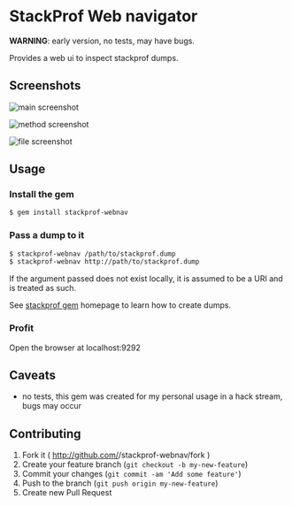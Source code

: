 # StackProf Web navigator

__WARNING__: early version, no tests, may have bugs.

Provides a web ui to inspect stackprof dumps.

## Screenshots

![main screenshot][main-screenshot]

![method screenshot][method-screenshot]

![file screenshot][file-screenshot]

## Usage

### Install the gem
```bash
$ gem install stackprof-webnav
```

### Pass a dump to it
```bash
$ stackprof-webnav /path/to/stackprof.dump
$ stackprof-webnav http://path/to/stackprof.dump
```
If the argument passed does not exist locally, it is assumed to be a URI and is treated as such.

See [stackprof gem][create-dump] homepage to learn how to create dumps.

### Profit
Open the browser at localhost:9292

## Caveats
- no tests, this gem was created for my personal usage in a hack stream,
  bugs may occur

## Contributing

1. Fork it ( http://github.com/<my-github-username>/stackprof-webnav/fork )
2. Create your feature branch (`git checkout -b my-new-feature`)
3. Commit your changes (`git commit -am 'Add some feature'`)
4. Push to the branch (`git push origin my-new-feature`)
5. Create new Pull Request

[create-dump]: https://github.com/tmm1/stackprof#getting-started
[main-screenshot]: https://github.com/alisnic/stackprof-webnav/blob/master/screenshots/main.png?raw=true
[method-screenshot]: https://github.com/alisnic/stackprof-webnav/blob/master/screenshots/method.png?raw=true
[file-screenshot]: https://github.com/alisnic/stackprof-webnav/blob/master/screenshots/file.png?raw=true
